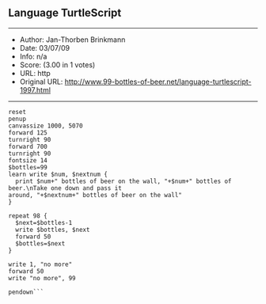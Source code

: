 
## Language TurtleScript ##
---
- Author: Jan-Thorben Brinkmann
- Date: 03/07/09
- Info: n/a
- Score:  (3.00 in 1 votes)
- URL: http
- Original URL: http://www.99-bottles-of-beer.net/language-turtlescript-1997.html
---

```# Script by Jan-Thorben Brinkmann
reset
penup
canvassize 1000, 5070
forward 125
turnright 90
forward 700
turnright 90
fontsize 14
$bottles=99
learn write $num, $nextnum {
  print $num+" bottles of beer on the wall, "+$num+" bottles of beer.\nTake one down and pass it
around, "+$nextnum+" bottles of beer on the wall"
}

repeat 98 {
  $next=$bottles-1
  write $bottles, $next
  forward 50
  $bottles=$next
}

write 1, "no more"
forward 50
write "no more", 99

pendown```